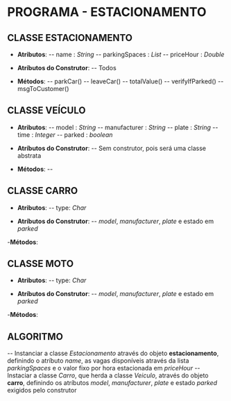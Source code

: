# PROGRAMA - ESTACIONAMENTO

## CLASSE ESTACIONAMENTO
- **Atributos**:
-- name : *String*
-- parkingSpaces : *List*
-- priceHour : *Double*

- **Atríbutos do Construtor**:
-- Todos

- **Métodos**:
-- parkCar()
-- leaveCar()
-- totalValue()
-- verifyIfParked()
-- msgToCustomer()

## CLASSE VEÍCULO
- **Atributos**:
-- model : *String*
-- manufacturer : *String*
-- plate : *String*
-- time : *Integer*
-- parked : *boolean*

- **Atríbutos do Construtor**:
-- Sem construtor, pois será uma classe abstrata

- **Métodos**:
-- 
## CLASSE CARRO
- **Atributos**:
-- type: *Char*

- **Atríbutos do Construtor**:
-- *model*, *manufacturer*, *plate* e estado em *parked*

-**Métodos**:

## CLASSE MOTO
- **Atributos**:
-- type: *Char*

- **Atríbutos do Construtor**:
-- *model*, *manufacturer*, *plate* e estado em *parked*

-**Métodos**:

## ALGORITMO
-- Instanciar a classe *Estacionamento* através do objeto **estacionamento**, definindo o atríbuto *name*, as vagas disponíveis através da lista *parkingSpaces* e o valor fixo por hora estacionada em *priceHour*
-- Instaciar a classe *Carro*, que herda a classe *Veiculo*, através do objeto **carro**, definindo os atríbutos *model*, *manufacturer*, *plate* e estado *parked* exigidos pelo construtor
